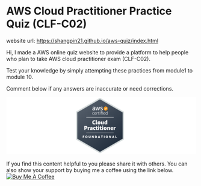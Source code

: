 # AWS Cloud Practitioner Practice Quiz (CLF-C02)
website url: https://shangpin21.github.io/aws-quiz/index.html

Hi, I made a AWS online quiz website to provide a platform to help people who plan to take AWS cloud practitioner exam (CLF-C02).

Test your knowledge by simply attempting these practices from module1 to module 10.

Comment below if any answers are inaccurate or need corrections.

![Logo](./img/awsLogo.png)


If you find this content helpful to you please share it with others. You can also show your support by buying me a coffee using the link below.
<a href="https://www.buymeacoffee.com/DavidLim" target="_blank"><img src="https://cdn.buymeacoffee.com/buttons/v2/default-blue.png" alt="Buy Me A Coffee" style="height: 60px !important;width: 217px !important;" ></a>
